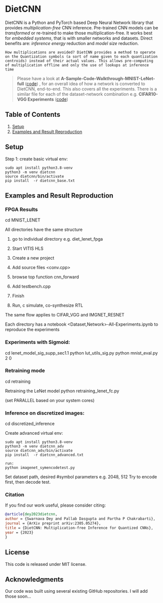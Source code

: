 # DietCNN

DietCNN is a Python and PyTorch based Deep Neural Network library that provides *multiplication-free* CNN inference. Pre-trained CNN models can be *transformed* or re-trained to make those multiplication-free. It works best for *embedded systems*, that is with smaller networks and datasets. Direct benefits are: *inference energy* reduction and *model size* reduction. 


`How multiplications are avoided? DietCNN provides a method to operate on the Quantization symbols (a sort of name given to each quantization centroids) instead of their actual values. This allows pre-computing of multiplication offline and only the use of lookups at inference time` 


> Please have a look at  **A-Sample-Code-Walkthrough-MNIST-LeNet-full**  ([code](https://github.com/swadeykgp/DietCNN/blob/main/MNIST_LENET/MNIST-LeNet-All-Experiments.ipynb)) , for an overall idea of how a network is converted to DietCNN, end-to-end. This also covers all the experiments. There is a similar file for each of the dataset-network combination e.g. **CIFAR10-VGG Experiments**  ([code](https://github.com/swadeykgp/DietCNN/blob/main/CIFAR_VGG/CIFAR10-VGG-All-Experiments.ipynb))

## Table of Contents

1. [Setup](#Requirements-and-Installation)
2. [Examples and Result Reproduction](#Examples-and-Result-Reproduction)

## Setup

Step 1: create basic virtual env:

```
sudo apt install python3.8-venv
python3 -m venv dietcnn
source dietcnn/bin/activate
pip install  -r dietcnn_base.txt

```
## Examples and Result Reproduction

### FPGA Results

cd MNIST_LENET

All directories have the same structure

1. go to individual directory e.g. diet_lenet_fpga
2. Start VITIS HLS
3. Create a new project
4. Add source files <conv.cpp>
5. browse top function cnn_forward
6. Add testbench.cpp
7. Finish

8. Run, c simulate, co-synthesize RTL

The same flow applies to CIFAR_VGG and IMGNET_RESNET

Each directory has a notebook <Dataset,Network>-All-Experiments.ipynb to reproduce the experiments


### Experiments with Sigmoid:

cd lenet_model_sig_supp_sec1.1
python lut_utils_sig.py
python  mnist_eval.py 2 0


### Retraining mode

cd retraining

Retraining the LeNet model
python retraining_lenet_fc.py

(set PARALLEL based on your system cores)


### Inference on discretized images:

cd discretized_inference

Create advanced virtual env:
```
sudo apt install python3.8-venv
python3 -m venv dietcnn_adv
source dietcnn_adv/bin/activate
pip install  -r dietcnn_advanced.txt

run:
python imagenet_symencodetest.py
```

Set dataset path, desired #symbol parameters e.g. 2048, 512
Try to encode first, then decode test.

### Citation

If you find our work useful, please consider citing:

```bibtex
@article{dey2023dietcnn,
author = {Swarnava Dey and Pallab Dasgupta and Partha P Chakrabarti},
journal = {ArXiv preprint arXiv:2305.05274},
title = {DietCNN: Multiplication-free Inference for Quantized CNNs},
year = {2023}
}
```

## License

This code is released under MIT license.

## Acknowledgments

Our code was built using several existing GitHub repositories. I will add those soon...


